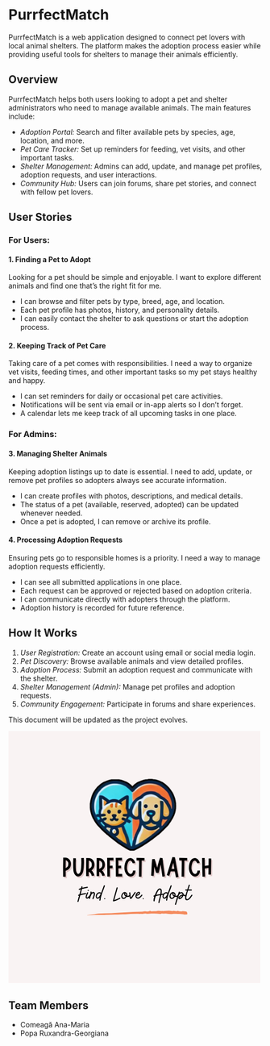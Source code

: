 # PurrfectMatch

PurrfectMatch is a web application designed to connect pet lovers with local animal shelters. The platform makes the adoption process easier while providing useful tools for shelters to manage their animals efficiently.

## Overview

PurrfectMatch helps both users looking to adopt a pet and shelter administrators who need to manage available animals. The main features include:

- *Adoption Portal:* Search and filter available pets by species, age, location, and more.
- *Pet Care Tracker:* Set up reminders for feeding, vet visits, and other important tasks.
- *Shelter Management:* Admins can add, update, and manage pet profiles, adoption requests, and user interactions.
- *Community Hub:* Users can join forums, share pet stories, and connect with fellow pet lovers.

## User Stories

### For Users:

#### 1. Finding a Pet to Adopt
Looking for a pet should be simple and enjoyable. I want to explore different animals and find one that’s the right fit for me.

- I can browse and filter pets by type, breed, age, and location.
- Each pet profile has photos, history, and personality details.
- I can easily contact the shelter to ask questions or start the adoption process.

#### 2. Keeping Track of Pet Care
Taking care of a pet comes with responsibilities. I need a way to organize vet visits, feeding times, and other important tasks so my pet stays healthy and happy.

- I can set reminders for daily or occasional pet care activities.
- Notifications will be sent via email or in-app alerts so I don’t forget.
- A calendar lets me keep track of all upcoming tasks in one place.

### For Admins:

#### 3. Managing Shelter Animals
Keeping adoption listings up to date is essential. I need to add, update, or remove pet profiles so adopters always see accurate information.

- I can create profiles with photos, descriptions, and medical details.
- The status of a pet (available, reserved, adopted) can be updated whenever needed.
- Once a pet is adopted, I can remove or archive its profile.

#### 4. Processing Adoption Requests
Ensuring pets go to responsible homes is a priority. I need a way to manage adoption requests efficiently.

- I can see all submitted applications in one place.
- Each request can be approved or rejected based on adoption criteria.
- I can communicate directly with adopters through the platform.
- Adoption history is recorded for future reference.

## How It Works

1. *User Registration:* Create an account using email or social media login.
2. *Pet Discovery:* Browse available animals and view detailed profiles.
3. *Adoption Process:* Submit an adoption request and communicate with the shelter.
4. *Shelter Management (Admin):* Manage pet profiles and adoption requests.
5. *Community Engagement:* Participate in forums and share experiences.

This document will be updated as the project evolves.

![PurrfectMatch Logo](logo.png)

## Team Members

- Comeagă Ana-Maria
- Popa Ruxandra-Georgiana



